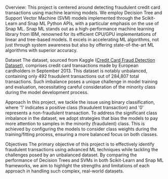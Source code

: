 Overview: This project is centered around detecting fraudulent credit card transactions using machine learning models. We employ Decision Tree and Support Vector Machine (SVM) models implemented through the Scikit-Learn and Snap ML Python APIs, with a particular emphasis on the use of Snap ML. Snap ML stands out as a high-performance machine learning library from IBM, renowned for its efficient CPU/GPU implementations of linear and tree-based models. It excels in accelerating ML algorithms, not just through system awareness but also by offering state-of-the-art ML algorithms with superior accuracy.

Dataset
The dataset, sourced from Kaggle ([Credit Card Fraud Detection Dataset](https://www.kaggle.com/datasets/mlg-ulb/creditcardfraud)), comprises credit card transactions made by European cardholders in September 2013. This dataset is notably unbalanced, containing only 492 fraudulent transactions out of 284,807 total transactions. Such imbalance poses a unique challenge in model training and evaluation, necessitating careful consideration of the minority class during the model development process.

Approach
In this project, we tackle the issue using binary classification, where '1' indicates a positive class (fraudulent transaction) and '0' represents a non-fraudulent transaction. To address the significant class imbalance in the dataset, we adopt strategies that bias the models to pay more attention to samples in the minority (fraudulent) class. This is achieved by configuring the models to consider class weights during the training/fitting process, ensuring a more balanced focus on both classes.

Objectives
The primary objective of this project is to effectively identify fraudulent transactions using advanced ML techniques while tackling the challenges posed by an unbalanced dataset. By comparing the performance of Decision Trees and SVMs in both Scikit-Learn and Snap ML frameworks, we aim to highlight the strengths and limitations of each approach in handling such complex, real-world datasets.


